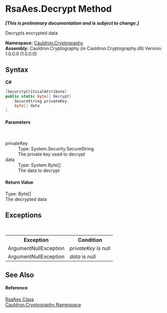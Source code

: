 # RsaAes.Decrypt Method 
 _**\[This is preliminary documentation and is subject to change.\]**_

Decrypts encrypted data

**Namespace:**&nbsp;<a href="N_Cauldron_Cryptography">Cauldron.Cryptography</a><br />**Assembly:**&nbsp;Cauldron.Cryptography (in Cauldron.Cryptography.dll) Version: 1.0.0.0 (1.0.0.0)

## Syntax

**C#**<br />
``` C#
[SecurityCriticalAttribute]
public static byte[] Decrypt(
	SecureString privateKey,
	byte[] data
)
```


#### Parameters
&nbsp;<dl><dt>privateKey</dt><dd>Type: System.Security.SecureString<br />The private key used to decrypt</dd><dt>data</dt><dd>Type: System.Byte[]<br />The data to decrypt</dd></dl>

#### Return Value
Type: Byte[]<br />The decrypted data

## Exceptions
&nbsp;<table><tr><th>Exception</th><th>Condition</th></tr><tr><td>ArgumentNullException</td><td>*privateKey* is null</td></tr><tr><td>ArgumentNullException</td><td>*data* is null</td></tr></table>

## See Also


#### Reference
<a href="T_Cauldron_Cryptography_RsaAes">RsaAes Class</a><br /><a href="N_Cauldron_Cryptography">Cauldron.Cryptography Namespace</a><br />